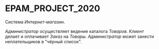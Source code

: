 # EPAM_PROJECT_2020
Система _Интернет-магазин_.

_Администратор_ осуществляет ведение каталога _Товаров_. _Клиент_ делает и оплачивает _Заказ_ на _Товары_. _Администратор_ может занести неплательщиков в "чёрный список".
